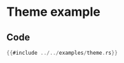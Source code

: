# Theme example

<canvas id="bevy"></canvas>
<script type="module">
    // Import and run your bevy wasm code
    import init from './theme.js'
    init();
</script>

## Code

```rust
{{#include ../../examples/theme.rs}}
```